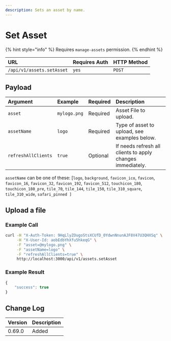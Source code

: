 ```yaml
---
description: Sets an asset by name.
---
```


# Set Asset

{% hint style="info" %}
Requires `manage-assets` permission.
{% endhint %}

| URL | Requires Auth | HTTP Method |
| :--- | :--- | :--- |
| `/api/v1/assets.setAsset` | `yes` | `POST` |

## Payload

| Argument | Example | Required | Description |
| :--- | :--- | :--- | :--- |
| `asset` | `mylogo.png` | Required | Asset File to upload. |
| `assetName` | `logo` | Required | Type of asset to upload, see examples below. |
| `refreshAllClients` | `true` | Optional | If needs refresh all clients to apply changes immediately. |

`assetName` can be one of these: \[`logo`, `background`, `favicon_ico`, `favicon`, `favicon_16`, `favicon_32`, `favicon_192`, `favicon_512`, `touchicon_180`, `touchicon_180_pre`, `tile_70`, `tile_144`, `tile_150`, `tile_310_square`, `tile_310_wide`, `safari_pinned ]`

## Upload a file

### Example Call

```bash
curl -H "X-Auth-Token: 9HqLlyZOugoStsXCUfD_0YdwnNnunAJF8V47U3QHXSq" \
     -H "X-User-Id: aobEdbYhXfu5hkeqG" \
     -F "asset=@mylogo.png" \
     -F "assetName=logo" \
     -F "refreshAllClients=true" \     
     http://localhost:3000/api/v1/assets.setAsset
```

### Example Result

```javascript
{
    "success": true
}
```

## Change Log

| Version | Description |
| :--- | :--- |
| 0.69.0 | Added |

